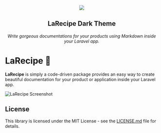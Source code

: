 <h6 align="center">
    <img src="https://larecipe.binarytorch.com.my/images/logo.svg"/>
</h6>

<h2 align="center">
    LaRecipe Dark Theme
</h2>


<h6 align="center">
    Write gorgeous documentations for your products using Markdown inside your Laravel app.
</h6>

# LaRecipe 🍪

**LaRecipe** is simply a code-driven package provides an easy way to create beautiful documentation for your product or application inside your Laravel app.

![LaRecipe Screenshot](https://larecipe.binarytorch.com.my/images/packages/dark-theme.png)

## License

This library is licensed under the MIT License - see the [LICENSE.md](LICENSE) file for details.
